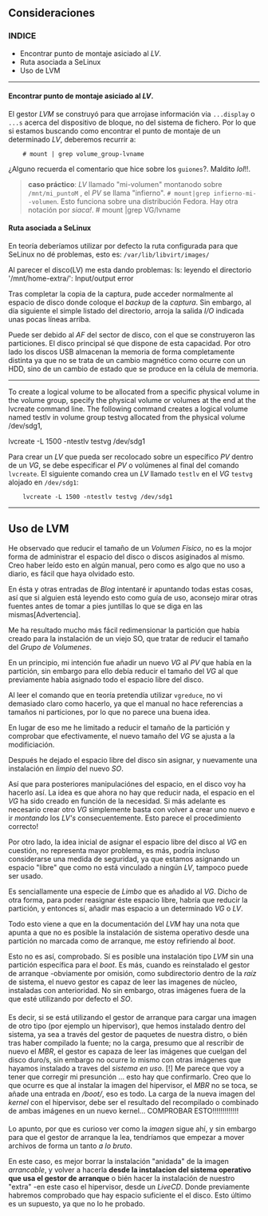 ## Consideraciones

### INDICE
- Encontrar punto de montaje asiciado al _LV_.
- Ruta asociada a SeLinux
- Uso de LVM

---

#### Encontrar punto de montaje asiciado al _LV_.

El gestor _LVM_ se construyó para que arrojase información via `...display` o `...s`
acerca del dispositivo de bloque, no del sistema de fichero. Por lo que si estamos
buscando como encontrar el punto de montaje de un determinado _LV_, deberemos
recurrir a:

		# mount | grep volume_group-lvname

¿Alguno recuerda el comentario que hice sobre los `guiones`?. Maldito _lol_!!.
> __caso práctico__: _LV_ llamado "mi-volumen" montanodo sobre `/mnt/mi_puntoM`
, el _PV_ se llama "infierno".
`# mount|grep infierno-mi--volumen`.
Esto funciona sobre una distribución Fedora. Hay otra notación por _siaca!_.
		# mount |grep VG/lvname

#### Ruta asociada a SeLinux

En teoría deberíamos utilizar por defecto la ruta configurada para que SeLinux
no dé problemas, esto es: `/var/lib/libvirt/images/`


Al parecer el disco(LV) me esta dando problemas:
		ls: leyendo el directorio '/mnt/home-extra/': Input/output error

Tras completar la copia de la captura, pude acceder normalmente al espacio de
disco donde coloque el _backup_ de la _captura_. Sin embargo, al día siguiente
el simple listado del directorio, arroja la salida _I/O_ indicada unas pocas
líneas arriba.

Puede ser debido al _AF_ del sector de disco, con el que se construyeron las
particiones. El disco principal sé que dispone de esta capacidad.
Por otro lado los discos USB almacenan la memoria de forma completamente
distinta ya que no se trata de un cambio magnético como ocurre con un HDD, sino
de un cambio de estado que se produce en la célula de memoria.

---

To create a logical volume to be allocated from a specific physical volume in
the volume group, specify the physical volume or volumes at the end at the
lvcreate command line. The following command creates a logical volume named
testlv in volume group testvg allocated from the physical volume /dev/sdg1,

lvcreate -L 1500 -ntestlv testvg /dev/sdg1

Para crear un _LV_ que pueda ser recolocado sobre un específico _PV_ dentro de
un _VG_, se debe especificar el _PV_ o volúmenes al final del comando `lvcreate`.
El siguiente comando crea un _LV_ llamado `testlv` en el _VG_ `testvg` alojado en
`/dev/sdg1`:

		lvcreate -L 1500 -ntestlv testvg /dev/sdg1

---

## Uso de LVM

He observado que reducir el tamaño de un _Volumen Físico_, no es la mojor forma
de administrar el espacio del disco o discos asiginados al mismo. Creo haber
leído esto en algún manual, pero como es algo que no uso a diario, es fácil que
haya olvidado esto.

En ésta y otras entradas de _Blog_ intentaré ir apuntando todas estas cosas, así
que si alguien está leyendo esto como guía de uso, aconsejo mirar otras fuentes
antes de tomar a pies juntillas lo que se diga en las mismas[Advertencia]. 

Me ha resultado mucho más fácil redimensionar la partición que había creado 
para la instalación de un viejo SO, que tratar de reducir el tamaño del 
_Grupo de Volumenes_.

En un principio, mi intención fue añadir un nuevo _VG_ al _PV_ que había en la
partición, sin embargo para ello debía reducir el tamaño del _VG_ al que 
previamente había asignado todo el espacio libre del disco.

Al leer el comando que en teoría pretendía utilizar `vgreduce`, no vi demasiado 
claro como hacerlo, ya que el manual no hace referencias a tamaños ni particiones,
por lo que no parece una buena idea.

En lugar de eso me he limitado a reducir el tamaño de la partición y comprobar
que efectivamente, el nuevo tamaño del _VG_ se ajusta a la modificiación.

Después he dejado el espacio libre del disco sin asignar, y nuevamente una 
instalación en _limpio_ del nuevo _SO_. 

Así que para posteriores manipulaciónes del espacio, en el disco voy ha hacerlo 
así. La idea es que ahora no hay que reducir nada, el espacio en el _VG_ ha sido
creado en función de la necesidad. Si más adelante es necesario crear otro _VG_
simplemente basta con volver a crear uno nuevo e ir _montando_ los _LV's_ 
consecuentemente. Esto parece el procedimiento correcto!

Por otro lado, la idea inicial de asignar el espacio libre del disco al _VG_
en cuestión, no representa mayor problema, es más, podría incluso considerarse
una medida de seguridad, ya que estamos asignando un espacio "libre" que
como no está vinculado a ningún _LV_, tampoco puede ser usado. 

Es senciallamente una especie de _Limbo_ que es añadido al _VG_. Dicho de otra
forma, para poder reasignar éste espacio libre, habría que reducir la partición,
y entonces sí, añadir mas espacio a un determinado _VG_ o _LV_.

Todo esto viene a que en la documentación del _LVM_ hay una nota que apunta
a que no es posible la instalación de sistema operativo desde una partición
no marcada como de arranque, me estoy refiriendo al _boot_.

Esto no es así, comprobado. Sí es posible una instalación tipo _LVM_ sin
una partición específica para el _boot_. Es más, cuando es reinstalado el
gestor de arranque -obviamente por omisión, como subdirectorio dentro
de la _raíz_ de sistema, el nuevo gestor es capaz de leer las imagenes
de núcleo, instaladas con anterioridad. No sin embargo, otras imágenes
fuera de la que esté utilizando por defecto el _SO_.

####
Es decir, si se está utilizando el gestor de arranque para cargar una
imagen de otro tipo (por ejemplo un hipervisor), que hemos instalado
dentro del sistema, ya sea a través del gestor de paquetes de nuestra
distro, o bién tras haber compilado la fuente; no la carga, presumo
que al rescribir de nuevo el _MBR_, el gestor es capaza de leer las
imágenes que cuelgan del disco duro/s, sin embargo no ocurre lo mismo
con otras imágenes que hayamos instalado a traves del _sistema en uso_.
[!]
Me parece que voy a tener que corregir mi presunción ... esto hay que
confirmarlo. Creo que lo que ocurre es que al instalar la imagen del 
hipervisor, el _MBR_ no se toca, se añade una entrada en _/boot/_, eso es
todo. La carga de la nueva imagen del _kernel_ con el hipervisor, debe ser
el resultado del recompilado o combinado de ambas imágenes en un nuevo
kernel... COMPROBAR ESTO!!!!!!!!!!!!!
####

Lo apunto, por que es curioso ver como la _imagen_ sigue ahí, y sin
embargo para que el gestor de arranque la lea, tendríamos que empezar
a mover archivos de forma un tanto _a lo bruto_.

En este caso, es mejor borrar la instalación "anidada" de la imagen
_arrancable_, y volver a hacerla __desde la instalacion del sistema
operativo que usa el gestor de arranque__ o bién hacer la instalación
de nuestro "extra" -en este caso el hipervisor, desde un _LiveCD_.
Donde previamente habremos comprobado que hay espacio suficiente el 
el disco. Esto último es un supuesto, ya que no lo he probado.


